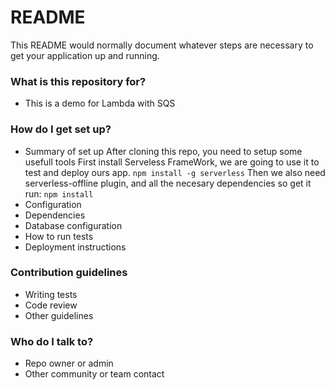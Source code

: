 # README #

This README would normally document whatever steps are necessary to get your application up and running.

### What is this repository for? ###

* This is a demo for Lambda with SQS 

### How do I get set up? ###

* Summary of set up
After cloning this repo, you need to setup some usefull tools
First install Serveless FrameWork, we are going to use it to test and deploy 
ours app.
`npm install -g serverless`
Then we also need serverless-offline plugin, and all the necesary dependencies
so get it run:
`npm install`
* Configuration
* Dependencies
* Database configuration
* How to run tests
* Deployment instructions

### Contribution guidelines ###

* Writing tests
* Code review
* Other guidelines

### Who do I talk to? ###

* Repo owner or admin
* Other community or team contact